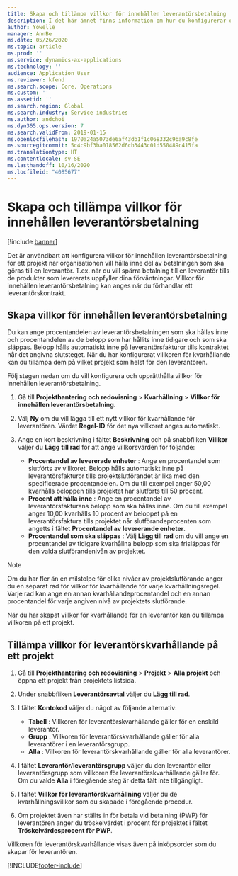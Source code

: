 ```yaml
---
title: Skapa och tillämpa villkor för innehållen leverantörsbetalning
description: I det här ämnet finns information om hur du konfigurerar och upprätthåller villkor för innehållen leverantörsbetalning.
author: Yowelle
manager: AnnBe
ms.date: 05/26/2020
ms.topic: article
ms.prod: ''
ms.service: dynamics-ax-applications
ms.technology: ''
audience: Application User
ms.reviewer: kfend
ms.search.scope: Core, Operations
ms.custom: ''
ms.assetid: ''
ms.search.region: Global
ms.search.industry: Service industries
ms.author: andchoi
ms.dyn365.ops.version: 7
ms.search.validFrom: 2019-01-15
ms.openlocfilehash: 1970a24a5073de6af43db1f1c068332c9ba9c8fe
ms.sourcegitcommit: 5c4c9bf3ba018562d6cb3443c01d550489c415fa
ms.translationtype: HT
ms.contentlocale: sv-SE
ms.lasthandoff: 10/16/2020
ms.locfileid: "4085677"
---
```

# <a name="create-and-apply-vendor-payment-retention-terms"></a>Skapa och tillämpa villkor för innehållen leverantörsbetalning

[!include [banner](../includes/banner.md)] 

Det är användbart att konfigurera villkor för innehållen leverantörsbetalning för ett projekt när organisationen vill hålla inne del av betalningen som ska göras till en leverantör. T.ex. när du vill spärra betalning till en leverantör tills de produkter som levererats uppfyller dina förväntningar. Villkor för innehållen leverantörsbetalning kan anges när du förhandlar ett leverantörskontrakt.

## <a name="create-vendor-payment-retention-terms"></a>Skapa villkor för innehållen leverantörsbetalning

Du kan ange procentandelen av leverantörsbetalningen som ska hållas inne och procentandelen av de belopp som har hållits inne tidigare och som ska släppas. Belopp hålls automatiskt inne på leverantörsfakturor tills kontraktet når det angivna slutsteget. När du har konfigurerat villkoren för kvarhållande kan du tillämpa dem på vilket projekt som helst för den leverantören.

Följ stegen nedan om du vill konfigurera och upprätthålla villkor för innehållen leverantörsbetalning. 

1. Gå till **Projekthantering och redovisning** > **Kvarhållning** > **Villkor för innehållen leverantörsbetalning**.
2. Välj **Ny** om du vill lägga till ett nytt villkor för kvarhållande för leverantören. Värdet **Regel-ID** för det nya villkoret anges automatiskt. 
3. Ange en kort beskrivning i fältet **Beskrivning** och på snabbfliken **Villkor** väljer du **Lägg till rad** för att ange villkorsvärden för följande:

   - **Procentandel av levererade enheter** : Ange en procentandel som slutförts av villkoret. Belopp hålls automatiskt inne på leverantörsfakturor tills projektslutförandet är lika med den specificerade procentandelen. Om du till exempel anger 50,00 kvarhålls beloppen tills projektet har slutförts till 50 procent.
   - **Procent att hålla inne** : Ange en procentandel av leverantörsfakturans belopp som ska hållas inne. Om du till exempel anger 10,00 kvarhålls 10 procent av beloppet på en leverantörsfaktura tills projektet når slutförandeprocenten som angetts i fältet **Procentandel av levererande enheter**.
   - **Procentandel som ska släppas** : Välj **Lägg till rad** om du vill ange en procentandel av tidigare kvarhållna belopp som ska frisläppas för den valda slutförandenivån av projektet.

> [!NOTE]
> Om du har fler än en milstolpe för olika nivåer av projektslutförande anger du en separat rad för villkor för kvarhållande för varje kvarhållningsregel. Varje rad kan ange en annan kvarhållandeprocentandel och en annan procentandel för varje angiven nivå av projektets slutförande.

När du har skapat villkor för kvarhållande för en leverantör kan du tillämpa villkoren på ett projekt.

## <a name="apply-vendor-retention-terms-to-a-project"></a>Tillämpa villkor för leverantörskvarhållande på ett projekt

1. Gå till **Projekthantering och redovisning** > **Projekt** > **Alla projekt** och öppna ett projekt från projektets listsida.
2. Under snabbfliken **Leverantörsavtal** väljer du **Lägg till rad**.
3. I fältet **Kontokod** väljer du något av följande alternativ: 

   - **Tabell** : Villkoren för leverantörskvarhållande gäller för en enskild leverantör.
   - **Grupp** : Villkoren för leverantörskvarhållande gäller för alla leverantörer i en leverantörsgrupp.
   - **Alla** : Villkoren för leverantörskvarhållande gäller för alla leverantörer.

4. I fältet **Leverantör/leverantörsgrupp** väljer du den leverantör eller leverantörsgrupp som villkoren för leverantörskvarhållande gäller för. Om du valde **Alla** i föregående steg är detta fält inte tillgängligt.
5. I fältet **Villkor för leverantörskvarhållning** väljer du de kvarhållningsvillkor som du skapade i föregående procedur.
6. Om projektet även har ställts in för betala vid betalning (PWP) för leverantören anger du tröskelvärdet i procent för projektet i fältet **Tröskelvärdesprocent för PWP**.

Villkoren för leverantörskvarhållande visas även på inköpsorder som du skapar för leverantören.


[!INCLUDE[footer-include](../includes/footer-banner.md)]